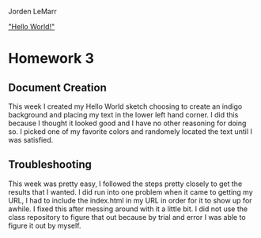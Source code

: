 Jorden LeMarr

["Hello World!"](https://jlemarr.github.io/Coding-work/HW-3/)

# Homework 3

## Document Creation
This week I created my Hello World sketch choosing to create an indigo background and placing my text in the lower left hand corner. I did this because I thought it looked good and I have no other reasoning for doing so. I picked one of my favorite colors and randomely located the text until I was satisfied.

## Troubleshooting
 This week was pretty easy, I followed the steps pretty closely to get the results that I wanted. I did run into one problem when it came to getting my URL, I had to include the index.html in my URL in order for it to show up for awhile. I fixed this after messing around with it a little bit. I did not use the class repository to figure that out because by trial and error I was able to figure it out by myself.
